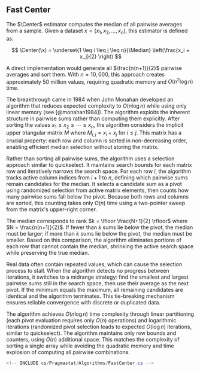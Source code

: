 ## Fast Center

The $\Center$ estimator computes the median of all pairwise averages from a sample.
Given a dataset $x = (x_1, x_2, \ldots, x_n)$, this estimator is defined as:

$$
\Center(\x) = \underset{1 \leq i \leq j \leq n}{\Median} \left(\frac{x_i + x_j}{2} \right)
$$

A direct implementation would generate all $\frac{n(n+1)}{2}$ pairwise averages and sort them.
With $n = 10,000$, this approach creates approximately 50 million values, requiring quadratic memory and $O(n^2 \log n)$ time.

The breakthrough came in 1984 when John Monahan developed an algorithm that reduces expected complexity
  to $O(n \log n)$ while using only linear memory (see [@monahan1984]).
The algorithm exploits the inherent structure in pairwise sums rather than computing them explicitly.
After sorting the values $x_1 \leq x_2 \leq \cdots \leq x_n$,
  the algorithm considers the implicit upper triangular matrix $M$ where $M_{i,j} = x_i + x_j$ for $i \leq j$.
This matrix has a crucial property: each row and column is sorted in non-decreasing order,
  enabling efficient median selection without storing the matrix.

Rather than sorting all pairwise sums, the algorithm uses a selection approach similar to quickselect.
It maintains search bounds for each matrix row and iteratively narrows the search space.
For each row $i$, the algorithm tracks active column indices from $i+1$ to $n$,
  defining which pairwise sums remain candidates for the median.
It selects a candidate sum as a pivot using randomized selection from active matrix elements,
  then counts how many pairwise sums fall below the pivot.
Because both rows and columns are sorted, this counting takes only $O(n)$ time
  using a two-pointer sweep from the matrix's upper-right corner.

The median corresponds to rank $k = \lfloor \frac{N+1}{2} \rfloor$ where $N = \frac{n(n+1)}{2}$.
If fewer than $k$ sums lie below the pivot, the median must be larger;
  if more than $k$ sums lie below the pivot, the median must be smaller.
Based on this comparison, the algorithm eliminates portions of each row that cannot contain the median,
  shrinking the active search space while preserving the true median.

Real data often contain repeated values, which can cause the selection process to stall.
When the algorithm detects no progress between iterations, it switches to a midrange strategy:
  find the smallest and largest pairwise sums still in the search space,
  then use their average as the next pivot.
If the minimum equals the maximum, all remaining candidates are identical and the algorithm terminates.
This tie-breaking mechanism ensures reliable convergence with discrete or duplicated data.

The algorithm achieves $O(n \log n)$ time complexity through linear partitioning
  (each pivot evaluation requires only $O(n)$ operations) and logarithmic iterations
  (randomized pivot selection leads to expected $O(\log n)$ iterations, similar to quickselect).
The algorithm maintains only row bounds and counters, using $O(n)$ additional space.
This matches the complexity of sorting a single array while avoiding the quadratic memory and time explosion
  of computing all pairwise combinations.

```cs
<!-- INCLUDE cs/Pragmastat/Algorithms/FastCenter.cs -->
```
